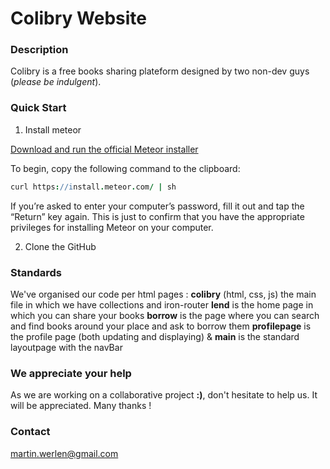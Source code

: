 Colibry Website
=============

### Description ###
Colibry is a free books sharing plateform designed by two non-dev guys (*please be indulgent*).

### Quick Start ###
1) Install meteor

[Download and run the official Meteor installer
](https://install.meteor.com/windows)

To begin, copy the following command to the clipboard:

```coffeescript
curl https://install.meteor.com/ | sh
```

If you’re asked to enter your computer’s password, fill it out and tap the “Return” key again. This is just to confirm that you have the appropriate privileges for installing Meteor on your computer.

2) Clone the GitHub

### Standards ###

We've organised our code per html pages :
**colibry** (html, css, js) the main file in which we have collections and iron-router
**lend** is the home page in which you can share your books
**borrow** is the page where you can search and find books around your place and ask to borrow them
**profilepage** is the profile page (both updating and displaying)
&
**main** is the standard layoutpage with the navBar

### We appreciate your help ###

As we are working on a collaborative project **:)**, don't hesitate to help us. It will be appreciated. 
Many thanks ! 

### Contact ###
martin.werlen@gmail.com